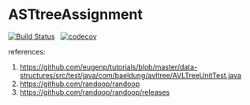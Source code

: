 # ASTtreeAssignment
[![Build Status](https://app.travis-ci.com/anderoid/ASTtreeAssignment.svg?branch=master)](https://app.travis-ci.com/anderoid/ASTtreeAssignment)&nbsp;&nbsp;
[![codecov](https://codecov.io/gh/anderoid/ASTtreeAssignment/branch/master/graph/badge.svg?token=KJRTF0U6W4)](https://codecov.io/gh/anderoid/ASTtreeAssignment)


references:
1. https://github.com/eugenp/tutorials/blob/master/data-structures/src/test/java/com/baeldung/avltree/AVLTreeUnitTest.java
2. https://github.com/randoop/randoop
3. https://github.com/randoop/randoop/releases

